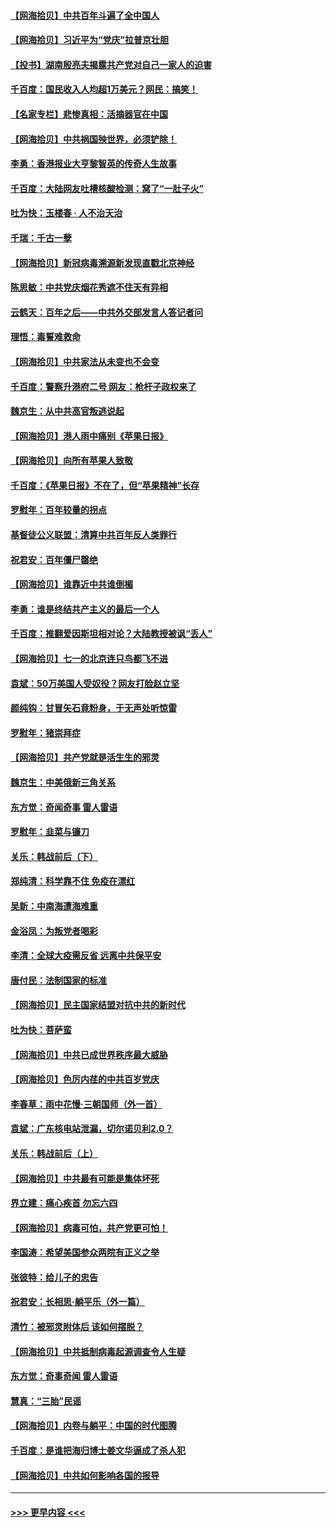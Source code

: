#### [【网海拾贝】中共百年斗遍了全中国人](../pages/nsc993/n13060020.md?t=07011751) 
#### [【网海拾贝】习近平为“党庆”拉普京壮胆](../pages/nsc993/n13057781.md?t=07011751) 
#### [【投书】湖南殷亮夫揭露共产党对自己一家人的迫害](../pages/nsc993/n13057744.md?t=07011751) 
#### [千百度：国民收入人均超1万美元？网民：搞笑！](../pages/nsc993/n13057692.md?t=07011751) 
#### [【名家专栏】悲惨真相：活摘器官在中国](../pages/nsc993/n13056611.md?t=07011751) 
#### [【网海拾贝】中共祸国殃世界，必须铲除！](../pages/nsc993/n13056011.md?t=07011751) 
#### [李勇：香港报业大亨黎智英的传奇人生故事](../pages/nsc993/n13055258.md?t=07011751) 
#### [千百度：大陆网友吐槽核酸检测：窝了“一肚子火”](../pages/nsc993/n13055194.md?t=07011751) 
#### [吐为快：玉楼春 · 人不治天治](../pages/nsc993/n13054028.md?t=07011751) 
#### [千瑞：千古一孽](../pages/nsc993/n13054016.md?t=07011751) 
#### [【网海拾贝】新冠病毒溯源新发现直戳北京神经](../pages/nsc993/n13052425.md?t=07011751) 
#### [陈思敏：中共党庆烟花秀遮不住天有异相](../pages/nsc993/n13052020.md?t=07011751) 
#### [云鹤天：百年之后——中共外交部发言人答记者问](../pages/nsc993/n13051604.md?t=07011751) 
#### [理悟：毒誓难救命](../pages/nsc993/n13051601.md?t=07011751) 
#### [【网海拾贝】中共家法从未变也不会变](../pages/nsc993/n13050366.md?t=07011751) 
#### [千百度：警察升港府二号 网友：枪杆子政权来了](../pages/nsc993/n13050261.md?t=07011751) 
#### [魏京生：从中共高官叛逃说起](../pages/nsc993/n13048997.md?t=07011751) 
#### [【网海拾贝】港人雨中痛别《苹果日报》](../pages/nsc993/n13048941.md?t=07011751) 
#### [【网海拾贝】向所有苹果人致敬](../pages/nsc993/n13046795.md?t=07011751) 
#### [千百度：《苹果日报》不在了，但“苹果精神”长存](../pages/nsc993/n13046703.md?t=07011751) 
#### [罗慰年：百年较量的拐点](../pages/nsc993/n13046542.md?t=07011751) 
#### [基督徒公义联盟：清算中共百年反人类罪行](../pages/nsc993/n13046499.md?t=07011751) 
#### [祝君安：百年僵尸罄绝](../pages/nsc993/n13045595.md?t=07011751) 
#### [【网海拾贝】谁靠近中共谁倒楣](../pages/nsc993/n13044667.md?t=07011751) 
#### [李勇：谁是终结共产主义的最后一个人](../pages/nsc993/n13044397.md?t=07011751) 
#### [千百度：推翻爱因斯坦相对论？大陆教授被讽“丢人”](../pages/nsc993/n13043908.md?t=07011751) 
#### [【网海拾贝】七一的北京连只鸟都飞不进](../pages/nsc993/n13041377.md?t=07011751) 
#### [袁斌：50万美国人受奴役？网友打脸赵立坚](../pages/nsc993/n13041330.md?t=07011751) 
#### [颜纯钩：甘冒矢石竟粉身，于无声处听惊雷](../pages/nsc993/n13041140.md?t=07011751) 
#### [罗慰年：猪崇拜症](../pages/nsc993/n13041071.md?t=07011751) 
#### [【网海拾贝】共产党就是活生生的邪灵](../pages/nsc993/n13036627.md?t=07011751) 
#### [魏京生：中美俄新三角关系](../pages/nsc993/n13035986.md?t=07011751) 
#### [东方觉：奇闻奇事 雷人雷语](../pages/nsc993/n13035878.md?t=07011751) 
#### [罗慰年：韭菜与镰刀](../pages/nsc993/n13034374.md?t=07011751) 
#### [关乐：韩战前后（下）](../pages/nsc993/n13034113.md?t=07011751) 
#### [郑纯清：科学靠不住 免疫在漂红](../pages/nsc993/n13034093.md?t=07011751) 
#### [吴新：中南海遭海难重](../pages/nsc993/n13034084.md?t=07011751) 
#### [金浴凤：为叛党者喝彩](../pages/nsc993/n13034058.md?t=07011751) 
#### [李清：全球大疫需反省 远离中共保平安](../pages/nsc993/n13033784.md?t=07011751) 
#### [唐付民：法制国家的标准](../pages/nsc993/n13032944.md?t=07011751) 
#### [【网海拾贝】民主国家结盟对抗中共的新时代](../pages/nsc993/n13031717.md?t=07011751) 
#### [吐为快：菩萨蛮](../pages/nsc993/n13030033.md?t=07011751) 
#### [【网海拾贝】中共已成世界秩序最大威胁](../pages/nsc993/n13028138.md?t=07011751) 
#### [【网海拾贝】色厉内荏的中共百岁党庆](../pages/nsc993/n13025582.md?t=07011751) 
#### [李春草：雨中花慢‧三朝国师（外一首）](../pages/nsc993/n13025567.md?t=07011751) 
#### [袁斌：广东核电站泄漏，切尔诺贝利2.0？](../pages/nsc993/n13025475.md?t=07011751) 
#### [关乐：韩战前后（上）](../pages/nsc993/n13025387.md?t=07011751) 
#### [【网海拾贝】中共最有可能是集体坏死](../pages/nsc993/n13023101.md?t=07011751) 
#### [界立建：痛心疾首 勿忘六四](../pages/nsc993/n13022339.md?t=07011751) 
#### [【网海拾贝】病毒可怕，共产党更可怕！](../pages/nsc993/n13020728.md?t=07011751) 
#### [李国涛：希望美国参众两院有正义之举](../pages/nsc993/n13020674.md?t=07011751) 
#### [张彼特：给儿子的忠告](../pages/nsc993/n13018934.md?t=07011751) 
#### [祝君安：长相思‧躺平乐（外一篇）](../pages/nsc993/n13018923.md?t=07011751) 
#### [清竹：被邪灵附体后 该如何摆脱？](../pages/nsc993/n13018877.md?t=07011751) 
#### [【网海拾贝】中共抵制病毒起源调查令人生疑](../pages/nsc993/n13017785.md?t=07011751) 
#### [东方觉：奇事奇闻 雷人雷语](../pages/nsc993/n13017577.md?t=07011751) 
#### [慧真：“三胎”民谣](../pages/nsc993/n13017394.md?t=07011751) 
#### [【网海拾贝】内卷与躺平：中国的时代图腾](../pages/nsc993/n13016128.md?t=07011751) 
#### [千百度：是谁把海归博士姜文华逼成了杀人犯](../pages/nsc993/n13015218.md?t=07011751) 
#### [【网海拾贝】中共如何影响各国的报导](../pages/nsc993/n13012599.md?t=07011751) 

----
#### [ >>> 更早内容 <<< ](../indexes/nsc993-earlier.md)
